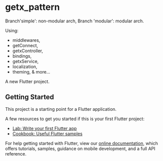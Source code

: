 # getx_pattern 

Branch'simple': non-modular arch,
Branch 'modular': modular arch.

Using:
- middlewares,
- getConnect,
- getxController,
- bindings,
- getxService,
- localization,
- theming,
& more...

A new Flutter project.

## Getting Started

This project is a starting point for a Flutter application.

A few resources to get you started if this is your first Flutter project:

- [Lab: Write your first Flutter app](https://flutter.dev/docs/get-started/codelab)
- [Cookbook: Useful Flutter samples](https://flutter.dev/docs/cookbook)

For help getting started with Flutter, view our
[online documentation](https://flutter.dev/docs), which offers tutorials,
samples, guidance on mobile development, and a full API reference.
